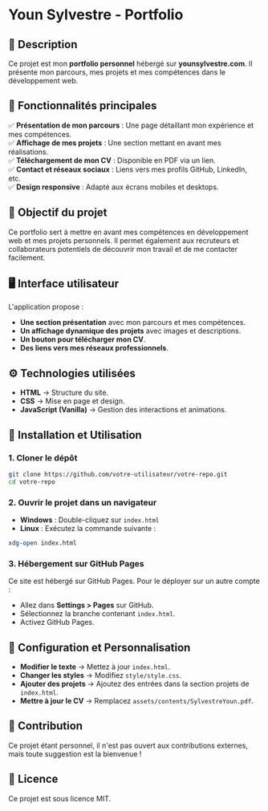 # Youn Sylvestre - Portfolio

## 📌 Description

Ce projet est mon **portfolio personnel** hébergé sur **younsylvestre.com**. Il présente mon parcours, mes projets et mes compétences dans le développement web.

## 🚀 Fonctionnalités principales

✅ **Présentation de mon parcours** : Une page détaillant mon expérience et mes compétences.  
✅ **Affichage de mes projets** : Une section mettant en avant mes réalisations.  
✅ **Téléchargement de mon CV** : Disponible en PDF via un lien.  
✅ **Contact et réseaux sociaux** : Liens vers mes profils GitHub, LinkedIn, etc.  
✅ **Design responsive** : Adapté aux écrans mobiles et desktops.  

## 🎯 Objectif du projet

Ce portfolio sert à mettre en avant mes compétences en développement web et mes projets personnels. Il permet également aux recruteurs et collaborateurs potentiels de découvrir mon travail et de me contacter facilement.

## 🖥️ Interface utilisateur

L'application propose :
- **Une section présentation** avec mon parcours et mes compétences.
- **Un affichage dynamique des projets** avec images et descriptions.
- **Un bouton pour télécharger mon CV**.
- **Des liens vers mes réseaux professionnels**.

## ⚙️ Technologies utilisées

- **HTML** → Structure du site.
- **CSS** → Mise en page et design.
- **JavaScript (Vanilla)** → Gestion des interactions et animations.

## 🔧 Installation et Utilisation

### 1. Cloner le dépôt

```sh
git clone https://github.com/votre-utilisateur/votre-repo.git
cd votre-repo
```

### 2. Ouvrir le projet dans un navigateur

- **Windows** : Double-cliquez sur `index.html`
- **Linux** : Exécutez la commande suivante :

```sh
xdg-open index.html
```

### 3. Hébergement sur GitHub Pages

Ce site est hébergé sur GitHub Pages. Pour le déployer sur un autre compte :
- Allez dans **Settings > Pages** sur GitHub.
- Sélectionnez la branche contenant `index.html`.
- Activez GitHub Pages.

## 📝 Configuration et Personnalisation

- **Modifier le texte** → Mettez à jour `index.html`.
- **Changer les styles** → Modifiez `style/style.css`.
- **Ajouter des projets** → Ajoutez des entrées dans la section projets de `index.html`.
- **Mettre à jour le CV** → Remplacez `assets/contents/SylvestreYoun.pdf`.

## 🤝 Contribution

Ce projet étant personnel, il n'est pas ouvert aux contributions externes, mais toute suggestion est la bienvenue !

## 📜 Licence

Ce projet est sous licence MIT.
